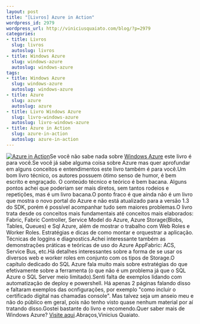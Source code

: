```yaml
--- 
layout: post
title: "[Livros] Azure in Action"
wordpress_id: 2979
wordpress_url: http://viniciusquaiato.com/blog/?p=2979
categories: 
- title: Livros
  slug: livros
  autoslug: livros
- title: Windows Azure
  slug: windows-azure
  autoslug: windows-azure
tags: 
- title: Windows Azure
  slug: windows-azure
  autoslug: windows-azure
- title: Azure
  slug: azure
  autoslug: azure
- title: Livro Windows Azure
  slug: livro-windows-azure
  autoslug: livro-windows-azure
- title: Azure in Action
  slug: azure-in-action
  autoslug: azure-in-action
---
```

[![](http://ecx.images-amazon.com/images/I/51AUO41gyPL._BO2,204,203,200_PIsitb-sticker-arrow-click,TopRight,35,-76_AA300_SH20_OU02_.jpg "Azure in Action")](http://www.amazon.co.uk/Azure-Action-Chris-Hay/dp/193518248X/ref=sr_1_1?ie=UTF8&qid=1295923332&sr=8-1)Se você não sabe nada sobre [Windows Azure](http://azure.com) este livro é para você.Se você já sabe alguma coisa sobre Azure mas quer aprofundar em alguns conceitos e entendimentos este livro também é para você.Um bom livro técnico, os autores possuem ótimo senso de humor, é bem escrito e engraçado. O conteúdo técnico e teórico é bem bacana. Alguns pontos achei que poderiam ser mais diretos, sem tantos rodeios e repetições, mas é um livro bacana.O ponto fraco é que ainda não é um livro que mostra o novo portal do Azure e não está atualizado para a versão 1.3 do SDK, porém é possível acompanhar tudo sem maiores problemas.O livro trata desde os conceitos mais fundamentais até conceitos mais elaborados: Fabric, Fabric Controller, Service Model do Azure, Azure Storage(Blobs, Tables, Queues) e Sql Azure, além de mostrar o trabalho com Web Roles e Worker Roles. Estratégias e dicas de como montar e orquestrar a aplicação. Técnicas de loggins e diagnostics.Achei interessante também as demonstrações práticas e teóricas de uso do Azure AppFabric: ACS, Service Bus, etc.Há detalhes interessantes sobre a forma de se usar os diversos web e worker roles em conjunto com os tipos de Storage.O capítulo dedicado do SQL Azure fala muito mais sobre estratégias do que efetivamente sobre a ferramenta (o que não é um problema já que o SQL Azure o SQL Server meio limitado).Senti falta de exemplos lidando com automatização de deploy e powershell. Há apenas 2 páginas falando disso e faltaram exemplos das ocnfigurações, por exemplo "como incluir o certificado digital nas chamadas console". Mas talvez seja um anseio meu e não do público em geral, pois não tenho visto quase nenhum material por aí tratando disso.Gostei bastante do livro e recomendo.Quer saber mais de Windows Azure? [Visite aqui](http://viniciusquaiato.com/blog/category/windows-azure/).Abraços,Vinicius Quaiato.
